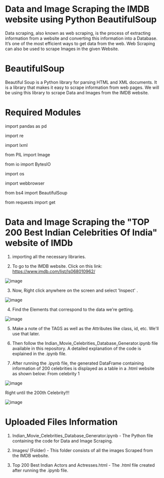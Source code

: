 # Data and Image Scraping the IMDB website using Python BeautifulSoup 

Data scraping, also known as web scraping, is the process of extracting information from a website and converting this information into
a Database. It’s one of the most efficient ways to get data from the web. 
Web Scraping can also be used to scrape Images in the given Website.

# BeautifulSoup

Beautiful Soup is a Python library for parsing HTML and XML documents. It is a library that makes it easy to scrape information from web pages. We will be using this library to scrape Data and Images from the IMDB website.

# Required Modules

import pandas as pd

import re

import lxml

from PIL import Image

from io import BytesIO

import os

import webbrowser

from bs4 import BeautifulSoup

from requests import get

# Data and Image Scraping the "TOP 200 Best Indian Celebrities Of India" website of IMDb

1. importing all the necessary libraries.

2. To go to the IMDB website. Click on this link: https://www.imdb.com/list/ls068010962/

![image](https://user-images.githubusercontent.com/54140890/80499110-2fe12d80-898a-11ea-9c59-3ff71607dfb3.png)

3. Now, Right click anywhere on the screen and select 'Inspect' .

![image](https://user-images.githubusercontent.com/54140890/80498910-eb559200-8989-11ea-9b00-82536c499a78.png)

4. Find the Elements that correspond to the data we're getting.

![image](https://user-images.githubusercontent.com/54140890/80499002-0f18d800-898a-11ea-95f4-d93d9f736973.png)

5. Make a note of the TAGS as well as the Attributes like class, id, etc. We'll use that later.

6. Then follow the Indian_Movie_Celebrities_Database_Generator.ipynb file available in this repository. A detailed explanation of the      code is explained in the .ipynb file.

7. After running the .ipynb file, the generated DataFrame containing information of 200 celebrities is displayed as a table 
   in a .html website as shown below:
   From celebrity 1

![image](https://user-images.githubusercontent.com/54140890/80499673-e80ed600-898a-11ea-8e8b-f79d2898c914.png)

   Right until the 200th Celebrity!!!
   
![image](https://user-images.githubusercontent.com/54140890/80504288-8cdfe200-8990-11ea-813a-8519bf5d495a.png)


# Uploaded Files Information

1. Indian_Movie_Celebrities_Database_Generator.ipynb - The Python file containing the code for Data and Image Scraping.

2. Images/ (Folder) - This folder consists of all the images Scraped from the IMDB website.

3. Top 200 Best Indian Actors and Actresses.html - The .html file created after running the .ipynb file.

